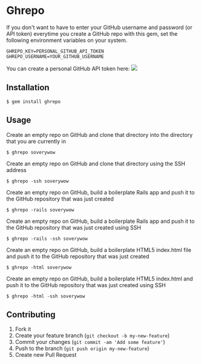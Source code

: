 # Ghrepo

If you don't want to have to enter your GitHub username and password (or API token) everytime you create a GitHub repo with this gem, set the following environment variables on your system.

```
GHREPO_KEY=PERSONAL_GITHUB_API_TOKEN
GHREPO_USERNAME=YOUR_GITHUB_USERNAME
```

You can create a personal GitHub API token here:
<img src="https://d2oawfjgoy88bd.cloudfront.net/5393b246c38aa547534fcae3/5393b246c38aa547534fcae5/5393b24ac38aa54754e9b138.png?Expires=1402277210&Signature=GpJuRQJMfxRpGohuxHZnKd9H1DcmBskpLshyJsMF4y2RQc89-YcRWY-gYtT6yFzG7lD2483YKlGk6H5mjljG0kEp-eAvVndMPSkdX9wK~VRJMWgoC9Y3RobP9nOruCaRR4O6wKngFjetKrTcHvCL6CyE9PcSCQIy2ta4Ua0EBaaJ794RcNp0fIxv3XzYqNiPM0Nfo~c7zFn0kPU9BULq56zbSfBI3B1fnIGaIM1iLCDHP6RWWD4ECd3q62PlwhPX42equ5PLD2P~u20gmgujWvw-fUiyj65UZeVf0esaknZmoatZdIhu3B6FkOx6~et9gahYz1s98KfKrbPRfiJplA__&Key-Pair-Id=APKAJHEJJBIZWFB73RSA">

## Installation

    $ gem install ghrepo

## Usage

Create an empty repo on GitHub and clone that directory into the directory that you are currently in

```
$ ghrepo soverywow
```

Create an empty repo on GitHub and clone that directory using the SSH address

```
$ ghrepo -ssh soverywow
```

Create an empty repo on GitHub, build a boilerplate Rails app and push it to the GitHub repository that was just created

```
$ ghrepo -rails soverywow
```

Create an empty repo on GitHub, build a boilerplate Rails app and push it to the GitHub repository that was just created using SSH

```
$ ghrepo -rails -ssh soverywow
```

Create an empty repo on GitHub, build a boilerplate HTML5 index.html file and push it to the GitHub repository that was just created

```
$ ghrepo -html soverywow
```

Create an empty repo on GitHub, build a boilerplate HTML5 index.html and push it to the GitHub repository that was just created using SSH

```
$ ghrepo -html -ssh soverywow
```

## Contributing

1. Fork it
2. Create your feature branch (`git checkout -b my-new-feature`)
3. Commit your changes (`git commit -am 'Add some feature'`)
4. Push to the branch (`git push origin my-new-feature`)
5. Create new Pull Request
